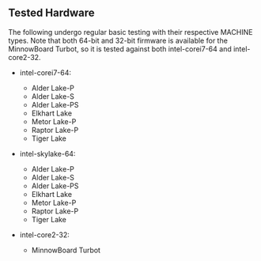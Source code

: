 ## Tested Hardware

The following undergo regular basic testing with their respective MACHINE types.
Note that both 64-bit and 32-bit firmware is available for the MinnowBoard
Turbot, so it is tested against both intel-corei7-64 and intel-core2-32.

- intel-corei7-64:
    * Alder Lake-P
    * Alder Lake-S
    * Alder Lake-PS
    * Elkhart Lake
    * Metor Lake-P
    * Raptor Lake-P
    * Tiger Lake

- intel-skylake-64:
    * Alder Lake-P
    * Alder Lake-S
    * Alder Lake-PS
    * Elkhart Lake
    * Metor Lake-P
    * Raptor Lake-P
    * Tiger Lake

- intel-core2-32:
    * MinnowBoard Turbot

